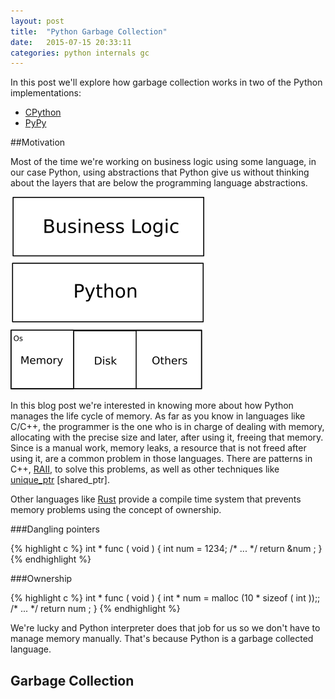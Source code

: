 ```yaml
---
layout: post
title:  "Python Garbage Collection"
date:   2015-07-15 20:33:11
categories: python internals gc
---
```


In this post we'll explore how garbage collection works in two of the Python implementations:

* [CPython]
* [PyPy]

##Motivation

Most of the time we're working on business logic using some language, in our
case Python, using abstractions that Python give us without thinking about the
layers that are below the programming language abstractions.

![businnes](assets/images/business)

In this blog post we're interested in knowing more about how Python manages the
life cycle of memory. As far as you know in languages like C/C++, the programmer
is the one who is in charge of dealing with memory, allocating with the precise
size and later, after using it, freeing that memory. Since is a manual work,
memory leaks, a resource that is not freed after using it, are a common problem
in those languages. There are patterns in C++, [RAII], to solve this problems, as
well as other techniques like [unique_ptr] [shared_ptr].

Other languages like [Rust] provide a compile time system that prevents memory
problems using the concept of ownership.

###Dangling pointers

{% highlight c %}
int * func ( void )
{
    int num = 1234;
    /* ... */
    return &num ;
}
{% endhighlight %}


###Ownership


{% highlight c %}
int * func ( void )
{
    int * num = malloc (10 * sizeof ( int ));;
    /* ... */
    return num ;
}
{% endhighlight %}



We're lucky and Python interpreter does that job for us so we don't have to manage
memory manually. That's because Python is a garbage collected language.

## Garbage Collection



[CPython]: https://www.python.org
[PyPy]:    https://www.pypy.org
[Rust]:    http://www.rust-lang.org/
[unique_ptr]:    http://en.cppreference.com/w/cpp/memory/unique_ptr
[shared_ptrs]:    http://cppreference.com/w/cpp/memory/shared_ptr
[RAII]:    https://en.wikipedia.org/wiki/Resource_Acquisition_Is_Initialization
